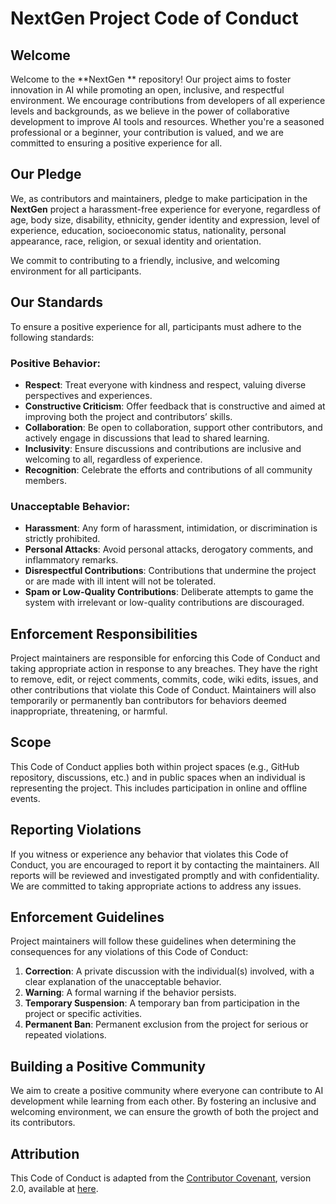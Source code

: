 # NextGen Project Code of Conduct

## Welcome

Welcome to the **NextGen ** repository! Our project aims to foster innovation in AI while promoting an open, inclusive, and respectful environment. We encourage contributions from developers of all experience levels and backgrounds, as we believe in the power of collaborative development to improve AI tools and resources. Whether you're a seasoned professional or a beginner, your contribution is valued, and we are committed to ensuring a positive experience for all.

## Our Pledge

We, as contributors and maintainers, pledge to make participation in the **NextGen** project a harassment-free experience for everyone, regardless of age, body size, disability, ethnicity, gender identity and expression, level of experience, education, socioeconomic status, nationality, personal appearance, race, religion, or sexual identity and orientation.

We commit to contributing to a friendly, inclusive, and welcoming environment for all participants.

## Our Standards

To ensure a positive experience for all, participants must adhere to the following standards:

### Positive Behavior:
- **Respect**: Treat everyone with kindness and respect, valuing diverse perspectives and experiences.
- **Constructive Criticism**: Offer feedback that is constructive and aimed at improving both the project and contributors’ skills.
- **Collaboration**: Be open to collaboration, support other contributors, and actively engage in discussions that lead to shared learning.
- **Inclusivity**: Ensure discussions and contributions are inclusive and welcoming to all, regardless of experience.
- **Recognition**: Celebrate the efforts and contributions of all community members.

### Unacceptable Behavior:
- **Harassment**: Any form of harassment, intimidation, or discrimination is strictly prohibited.
- **Personal Attacks**: Avoid personal attacks, derogatory comments, and inflammatory remarks.
- **Disrespectful Contributions**: Contributions that undermine the project or are made with ill intent will not be tolerated.
- **Spam or Low-Quality Contributions**: Deliberate attempts to game the system with irrelevant or low-quality contributions are discouraged.

## Enforcement Responsibilities

Project maintainers are responsible for enforcing this Code of Conduct and taking appropriate action in response to any breaches. They have the right to remove, edit, or reject comments, commits, code, wiki edits, issues, and other contributions that violate this Code of Conduct. Maintainers will also temporarily or permanently ban contributors for behaviors deemed inappropriate, threatening, or harmful.

## Scope

This Code of Conduct applies both within project spaces (e.g., GitHub repository, discussions, etc.) and in public spaces when an individual is representing the project. This includes participation in online and offline events.

## Reporting Violations

If you witness or experience any behavior that violates this Code of Conduct, you are encouraged to report it by contacting the maintainers. All reports will be reviewed and investigated promptly and with confidentiality. We are committed to taking appropriate actions to address any issues.

## Enforcement Guidelines

Project maintainers will follow these guidelines when determining the consequences for any violations of this Code of Conduct:

1. **Correction**: A private discussion with the individual(s) involved, with a clear explanation of the unacceptable behavior.
2. **Warning**: A formal warning if the behavior persists.
3. **Temporary Suspension**: A temporary ban from participation in the project or specific activities.
4. **Permanent Ban**: Permanent exclusion from the project for serious or repeated violations.

## Building a Positive Community

We aim to create a positive community where everyone can contribute to AI development while learning from each other. By fostering an inclusive and welcoming environment, we can ensure the growth of both the project and its contributors.

## Attribution

This Code of Conduct is adapted from the [Contributor Covenant](https://www.contributor-covenant.org), version 2.0, available at [here](https://www.contributor-covenant.org/version/2/0/code_of_conduct.html).
